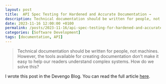 ```yaml
---
layout: post
title:  API Spec Testing for Hardened and Accurate Documentation →
description: Technical documentation should be written for people, not machines. However, the tools available for creating documentation don’t make it easy to help our readers understand complex systems. How do we solve this?
date: 2023-11-16 12:00:00 +0100
permalink: /posts/2023-11-16/api-spec-testing-for-hardened-and-accurate-documentation.html
categories: [Software Development]
tags: [documentation, API]
---
```

> Technical documentation should be written for people, not machines. However, the tools available for creating documentation don’t make it easy to help our readers understand complex systems. How do we solve this?

I wrote this post in the Devengo Blog. You can read the full article [here](https://devengo.com/blog/api-spec-testing-for-accurate-documentation/).
